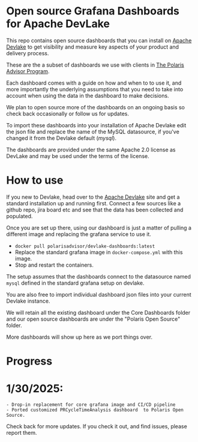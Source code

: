 # Open source Grafana Dashboards for Apache DevLake

This repo contains open source dashboards that you can install on [Apache Devlake](https://devlake.apache.org) to get visibility and measure key aspects of your product and delivery process. 

These are the a subset of dashboards we use with clients in [The Polaris Advisor Program](https://polaris-advisor.com). 

Each dashboard comes with a guide on how and when to to use it, and more importantly the  underlying assumptions that you need to take into account when using the data in the dashboard to make decisions. 

We plan to open source more of the dashboards on an ongoing basis so check back occasionally or follow us for updates. 

To import these dashboards into your installation of Apache Devlake edit the json file and replace the name of the MySQL datasource, if you've changed it from the Devlake default (*mysql*).


The dashboards are provided under the same Apache 2.0 license as DevLake and may be used under the terms of the license. 

# How to use
If you new to Devlake, head over to the [Apache Devlake](https:devlake.apache.org) site and get a standard installation up and running first. 
Connect a few sources like a github repo, jira board etc and see that the data has been collected and populated. 

Once you are set up there, using our dashboard is just a matter of pulling a different image and replacing the grafana service to use it.

- `docker pull polarisadvisor/devlake-dashboards:latest`
- Replace the standard grafana image in `docker-compose.yml` with this image.
- Stop and restart the containers. 

The setup assumes that the dashboards connect to the datasource named `mysql` defined in the standard
grafana setup on devlake. 

You are also free to import individual dashboard json files into your current Devlake instance. 

We will retain all the existing dashboard under the Core Dashboards folder and our open source dashboards are under the "Polaris Open Source"
folder. 

More dashboards will show up here as we port things over. 

# Progress

# 1/30/2025: 
    - Drop-in replacement for core grafana image and CI/CD pipeline 
    - Ported customized PRCycleTimeAnalysis dashboard  to Polaris Open Source. 


Check back for more updates. If you check it out, and find issues, please report them. 

